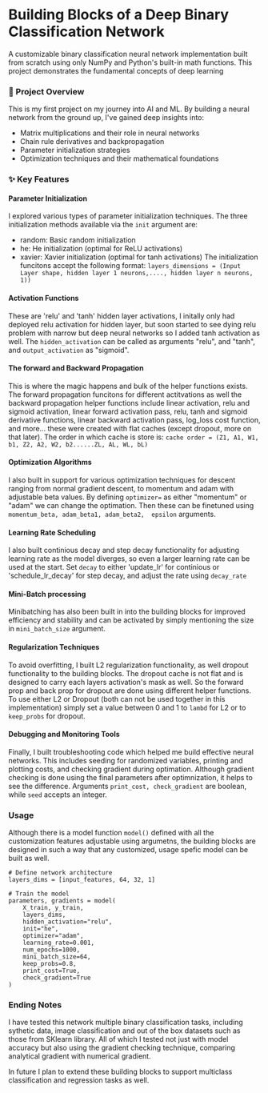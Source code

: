 # Building Blocks of a Deep Binary Classification Network
A customizable binary classification neural network implementation built from scratch using only NumPy and Python's built-in math functions. This project demonstrates the fundamental concepts of deep learning 

### 🎯 Project Overview
This is my first project on my journey into AI and ML. By building a neural network from the ground up, I've gained deep insights into:
- Matrix multiplications and their role in neural networks
- Chain rule derivatives and backpropagation
- Parameter initialization strategies
- Optimization techniques and their mathematical foundations

### ✨ Key Features
#### Parameter Initialization
I explored various types of parameter initialization techniques. The three initialization methods available via the `init` argument are:
- random: Basic random initialization
- he: He initialization (optimal for ReLU activations)
- xavier: Xavier initialization (optimal for tanh activations)
The initialization funcitons accept the following format:
```layers_dimensions = (Input Layer shape, hidden layer 1 neurons,...., hidden layer n neurons, 1))```

#### Activation Functions
These are 'relu' and 'tanh' hidden layer activations, I initally only had deployed relu activation for hidden layer, but soon started to see dying relu problem with narrow but deep neural networks so I added tanh activation as well. 
The `hidden_activation` can be called as arguments "relu", and "tanh", and `output_activation` as "sigmoid".

#### The forward and Backward Propagation
This is where the magic happens and bulk of the helper functions exists. The forward propagation funcitons for different actitvations as well the backward propagation helper functions include linear activation, relu and sigmoid activation, linear forward activation pass, relu, tanh and sigmoid derivative functions, linear backward activation pass, log_loss cost function, and more... these were created with flat caches (except dropout, more on that later). The order in which cache is store is:
```cache order = (Z1, A1, W1, b1, Z2, A2, W2, b2......ZL, AL, WL, bL)```

#### Optimization Algorithms
I also built in support for various optimization techniques for descent ranging from normal gradient descent, to momentum and adam with adjustable beta values. By defining `optimizer=` as either "momentum" or "adam" we can change the optimation. Then these can be finetuned using `momentum_beta, adam_beta1, adam_beta2,  epsilon` arguments.

#### Learning Rate Scheduling
I also built continious decay and step decay functionality for adjusting learning rate as the model diverges, so even a larger learning rate can be used at the start. Set `decay` to either 'update_lr' for continious or 'schedule_lr_decay' for step decay, and adjust the rate using `decay_rate`

#### Mini-Batch processing
Minibatching has also been built in into the building blocks for improved efficiency and stability and can be activated by simply mentioning the size in `mini_batch_size` argument.

#### Regularization Techniques
To avoid overfitting, I built L2 regularization functionality, as well dropout functionality to the building blocks. The dropout cache is not flat and is designed to carry each layers activation's mask as well. So the forward prop and back prop for dropout are done using different helper functions. To use either L2 or Dropout (both can not be used together in this implementation) simply set a value between 0 and 1 to `lambd` for L2 or to `keep_probs` for dropout.

#### Debugging and Monitoring Tools
Finally, I built troubleshooting code which helped me build effective neural networks. This includes seeding for randomized variables, printing and plotting costs, and checking gradient during optimation. Although gradient checking is done using the final parameters after optimnization, it helps to see the difference. Arguments `print_cost, check_gradient` are boolean, while `seed` accepts an integer.

### Usage
Although there is a model function `model()` defined with all the customization features adjustable using argumetns, the building blocks are designed in such a way that any customized, usage spefic model can be built as well. 
```
# Define network architecture
layers_dims = [input_features, 64, 32, 1]

# Train the model
parameters, gradients = model(
    X_train, y_train, 
    layers_dims,
    hidden_activation="relu",
    init="he",
    optimizer="adam",
    learning_rate=0.001,
    num_epochs=1000,
    mini_batch_size=64,
    keep_probs=0.8,
    print_cost=True,
    check_gradient=True
)
```

### Ending Notes
I have tested this network multiple binary classification tasks, including sythetic data, image classification and out of the box datasets such as those from SKlearn library. All of which I tested not just with model accuracy but also using the gradient checking technique, comparing analytical gradient with numerical gradient.

In future I plan to extend these building blocks to support multiclass classification and regression tasks as well.